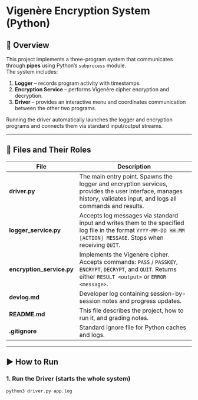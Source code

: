 # Vigenère Encryption System (Python)

## 📄 Overview

This project implements a three-program system that communicates through **pipes** using Python’s `subprocess` module.  
The system includes:

1. **Logger** – records program activity with timestamps.
2. **Encryption Service** – performs Vigenère cipher encryption and decryption.
3. **Driver** – provides an interactive menu and coordinates communication between the other two programs.

Running the driver automatically launches the logger and encryption programs and connects them via standard input/output streams.

---

## 📁 Files and Their Roles

| File                      | Description                                                                                                                                                        |
| ------------------------- | ------------------------------------------------------------------------------------------------------------------------------------------------------------------ |
| **driver.py**             | The main entry point. Spawns the logger and encryption services, provides the user interface, manages history, validates input, and logs all commands and results. |
| **logger_service.py**     | Accepts log messages via standard input and writes them to the specified log file in the format `YYYY-MM-DD HH:MM [ACTION] MESSAGE`. Stops when receiving `QUIT`.  |
| **encryption_service.py** | Implements the Vigenère cipher. Accepts commands: `PASS` / `PASSKEY`, `ENCRYPT`, `DECRYPT`, and `QUIT`. Returns either `RESULT <output>` or `ERROR <message>`.     |
| **devlog.md**             | Developer log containing session-by-session notes and progress updates.                                                                                            |
| **README.md**             | This file describes the project, how to run it, and grading notes.                                                                                                 |
| **.gitignore**            | Standard ignore file for Python caches and logs.                                                                                                                   |

---

## ▶️ How to Run

### 1. Run the Driver (starts the whole system)

```bash
python3 driver.py app.log
```
